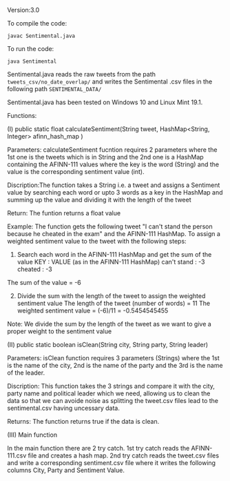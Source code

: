 Version:3.0

To compile the code:
```
javac Sentimental.java
```

To run the code:
```
java Sentimental
```

Sentimental.java reads the raw tweets from the path `tweets_csv/no_date_overlap/`
and writes the Sentimental .csv files in the following path `SENTIMENTAL_DATA/`

Sentimental.java has been tested on Windows 10 and Linux Mint 19.1.

Functions:

(I) public static float calculateSentiment(String tweet, HashMap<String, Integer> afinn_hash_map )

Parameters: calculateSentiment fucntion requires 2 parameters where the 1st one is the tweets which is in String 
and the 2nd one is a HashMap containing the AFINN-111 values where the key is the word (String) and
the value is the corresponding sentiment value (int).

Discription:The function takes a String i.e. a tweet and assigns a Sentiment value by searching each word or 
upto 3 words as a key in the HashMap and summing up the value and dividing it with the length of the tweet 

Return: The funtion returns a float value

Example: 
The function gets the following tweet "I can't stand the person because he cheated in the exam" and the AFINN-111
HashMap. To assign a weighted sentiment value to the tweet with the following steps:

1) Search each word in the AFINN-111 HashMap and get the sum of the value
KEY         : VALUE (as in the AFINN-111 HashMap)
can't stand : -3
cheated     : -3

The sum of the value =  -6

2) Divide the sum with the length of the tweet to assign the weighted sentiment value
The length of the tweet (number of words) = 11
The weighted sentiment value = (-6)/11 = -0.5454545455

Note: We divide the sum by the length of the tweet as we want to give a proper weight to the sentiment value

(II) public static boolean isClean(String city, String party, String leader)

Parameters: isClean function requires 3 parameters (Strings) where the 1st is the name of the city, 
2nd is the name of the party and the 3rd is the name of the leader.

Discription: This function takes the 3 strings and compare it with the city, party name and political leader
which we need, allowing us to clean the data so that we can avoide noise as splitting the tweet.csv files
lead to the sentimental.csv having uncessary data.

Returns: The function returns true if the data is clean. 

(III) Main function

In the main function there are 2 try catch. 1st try catch reads the AFINN-111.csv file and creates a 
hash map.
2nd try catch reads the tweet.csv files and write a corresponding sentiment.csv file where it writes the following columns
City, Party and Sentiment Value. 

